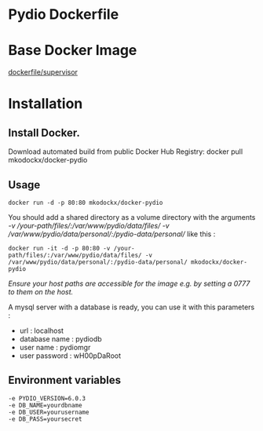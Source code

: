 Pydio Dockerfile
=============

# Base Docker Image
[dockerfile/supervisor](https://registry.hub.docker.com/u/dockerfile/supervisor/)

# Installation

## Install Docker.

Download automated build from public Docker Hub Registry: docker pull mkodockx/docker-pydio

## Usage

    docker run -d -p 80:80 mkodockx/docker-pydio
    
You should add a shared directory as a volume directory with the arguments *-v /your-path/files/:/var/www/pydio/data/files/ -v /var/www/pydio/data/personal/:/pydio-data/personal/* like this :

    docker run -it -d -p 80:80 -v /your-path/files/:/var/www/pydio/data/files/ -v /var/www/pydio/data/personal/:/pydio-data/personal/ mkodockx/docker-pydio

*Ensure your host paths are accessible for the image e.g. by setting a 0777 to them on the host.*

A mysql server with a database is ready, you can use it with this parameters : 

  - url : localhost
  - database name : pydiodb
  - user name : pydiomgr
  - user password : wH00pDaRoot
  
## Environment variables

    -e PYDIO_VERSION=6.0.3
    -e DB_NAME=yourdbname
    -e DB_USER=yourusername
    -e DB_PASS=yoursecret